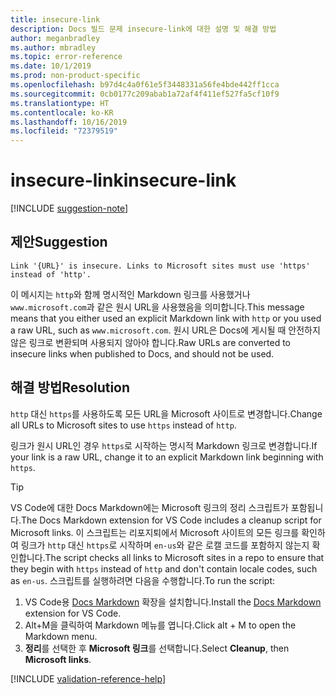 ```yaml
---
title: insecure-link
description: Docs 빌드 문제 insecure-link에 대한 설명 및 해결 방법
author: meganbradley
ms.author: mbradley
ms.topic: error-reference
ms.date: 10/1/2019
ms.prod: non-product-specific
ms.openlocfilehash: b97d4c4a0f61e5f3448331a56fe4bde442ff1cca
ms.sourcegitcommit: 0cb0177c209abab1a72af4f411ef527fa5cf10f9
ms.translationtype: HT
ms.contentlocale: ko-KR
ms.lasthandoff: 10/16/2019
ms.locfileid: "72379519"
---
```

# <a name="insecure-link"></a><span data-ttu-id="9f300-103">insecure-link</span><span class="sxs-lookup"><span data-stu-id="9f300-103">insecure-link</span></span>

[!INCLUDE [suggestion-note](includes/suggestion-note.md)]

## <a name="suggestion"></a><span data-ttu-id="9f300-104">제안</span><span class="sxs-lookup"><span data-stu-id="9f300-104">Suggestion</span></span>

`Link '{URL}' is insecure. Links to Microsoft sites must use 'https' instead of 'http'.`

<span data-ttu-id="9f300-105">이 메시지는 `http`와 함께 명시적인 Markdown 링크를 사용했거나 `www.microsoft.com`과 같은 원시 URL을 사용했음을 의미합니다.</span><span class="sxs-lookup"><span data-stu-id="9f300-105">This message means that you either used an explicit Markdown link with `http` or you used a raw URL, such as `www.microsoft.com`.</span></span> <span data-ttu-id="9f300-106">원시 URL은 Docs에 게시될 때 안전하지 않은 링크로 변환되며 사용되지 않아야 합니다.</span><span class="sxs-lookup"><span data-stu-id="9f300-106">Raw URLs are converted to insecure links when published to Docs, and should not be used.</span></span>

## <a name="resolution"></a><span data-ttu-id="9f300-107">해결 방법</span><span class="sxs-lookup"><span data-stu-id="9f300-107">Resolution</span></span>

<span data-ttu-id="9f300-108">`http` 대신 `https`를 사용하도록 모든 URL을 Microsoft 사이트로 변경합니다.</span><span class="sxs-lookup"><span data-stu-id="9f300-108">Change all URLs to Microsoft sites to use `https` instead of `http`.</span></span>

<span data-ttu-id="9f300-109">링크가 원시 URL인 경우 `https`로 시작하는 명시적 Markdown 링크로 변경합니다.</span><span class="sxs-lookup"><span data-stu-id="9f300-109">If your link is a raw URL, change it to an explicit Markdown link beginning with `https`.</span></span>

> [!TIP]
> <span data-ttu-id="9f300-110">VS Code에 대한 Docs Markdown에는 Microsoft 링크의 정리 스크립트가 포함됩니다.</span><span class="sxs-lookup"><span data-stu-id="9f300-110">The Docs Markdown extension for VS Code includes a cleanup script for Microsoft links.</span></span> <span data-ttu-id="9f300-111">이 스크립트는 리포지퇴에서 Microsoft 사이트의 모든 링크를 확인하여 링크가 `http` 대신 `https`로 시작하며 `en-us`와 같은 로캘 코드를 포함하지 않는지 확인합니다.</span><span class="sxs-lookup"><span data-stu-id="9f300-111">The script checks all links to Microsoft sites in a repo to ensure that they begin with `https` instead of `http` and don't contain locale codes, such as `en-us`.</span></span> <span data-ttu-id="9f300-112">스크립트를 실행하려면 다음을 수행합니다.</span><span class="sxs-lookup"><span data-stu-id="9f300-112">To run the script:</span></span>
>
> 1. <span data-ttu-id="9f300-113">VS Code용 [Docs Markdown](https://marketplace.visualstudio.com/items?itemName=docsmsft.docs-markdown) 확장을 설치합니다.</span><span class="sxs-lookup"><span data-stu-id="9f300-113">Install the [Docs Markdown](https://marketplace.visualstudio.com/items?itemName=docsmsft.docs-markdown) extension for VS Code.</span></span>
> 1. <span data-ttu-id="9f300-114">Alt+M을 클릭하여 Markdown 메뉴를 엽니다.</span><span class="sxs-lookup"><span data-stu-id="9f300-114">Click alt + M to open the Markdown menu.</span></span>
> 1. <span data-ttu-id="9f300-115">**정리**를 선택한 후 **Microsoft 링크**를 선택합니다.</span><span class="sxs-lookup"><span data-stu-id="9f300-115">Select **Cleanup**, then **Microsoft links**.</span></span>

<!--make sure to add this file to your includes folder and verify the path-->
[!INCLUDE [validation-reference-help](includes/validation-reference-help.md)]
